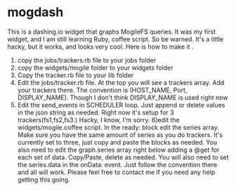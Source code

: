 mogdash
=======

This is a dashing.io widget that graphs MogileFS queries.  It was my first widget, and I am still learning Ruby, coffee script.  So be warned.  It's a little hacky, but it works, and looks very cool.
Here is how to make it .  
1) copy the jobs/trackers.rb file to your jobs folder
2) copy the widgets/mogile folder to your widgets folder
3) Copy the tracker.rb file to your lib folder
4) Edit the jobs/tracker.rb file.  At the top you will see a trackers array.  Add your trackers there.  The convention is (HOST_NAME, Port, DISPLAY_NAME). Though I don't think DISPLAY_NAME is used right now 
5) Edit the send_events in SCHEDULER loop.  Just append or delete values in the json string as needed.  Right now it's setup for 3 trackers(fs1,fs2,fs3.)  Hacky, I know, I'm sorry.
6)edit the widgets/mogile.coffee script.  In the ready: block edit the series array. Make sure you have the same amount of series as you do trackers.  It's currently set to three, just copy and paste the blocks as needed.  You also need to edit the graph.series array right below adding a @get for each set of data.  Copy/Paste, delete as needed.  You will also need to set the series.data in the onData: event.  Just follow the convention there and all will work.
Please feel free to contact me if you need any help getting this going.  

